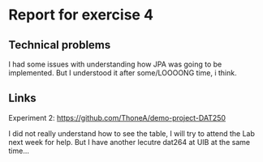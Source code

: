 # Report for exercise 4

## Technical problems
I had some issues with understanding how JPA was going to be implemented. But I understood it after some/LOOOONG time, i think.

## Links
Experiment 2:
https://github.com/ThoneA/demo-project-DAT250

I did not really understand how to see the table, I will try to attend the Lab next week for help. But I have another lecutre dat264 at UIB at the same time...
